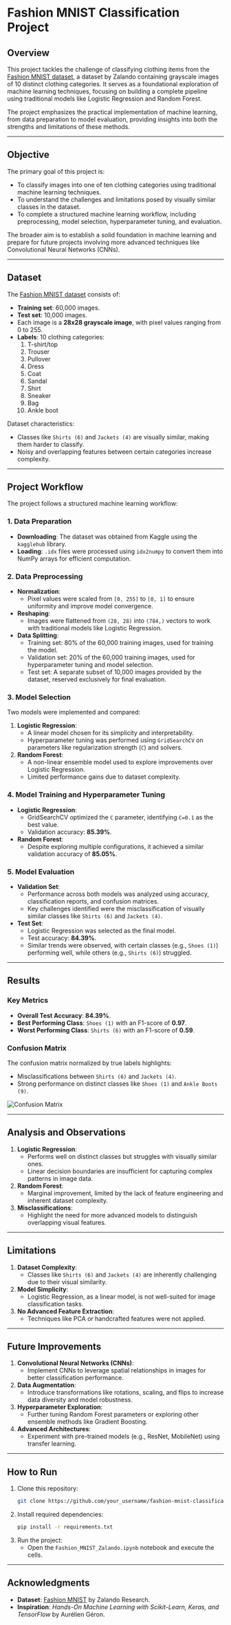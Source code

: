 # **Fashion MNIST Classification Project**

## **Overview**
This project tackles the challenge of classifying clothing items from the [Fashion MNIST dataset](https://github.com/zalandoresearch/fashion-mnist), a dataset by Zalando containing grayscale images of 10 distinct clothing categories. It serves as a foundational exploration of machine learning techniques, focusing on building a complete pipeline using traditional models like Logistic Regression and Random Forest.

The project emphasizes the practical implementation of machine learning, from data preparation to model evaluation, providing insights into both the strengths and limitations of these methods.

---

## **Objective**
The primary goal of this project is:
- To classify images into one of ten clothing categories using traditional machine learning techniques.
- To understand the challenges and limitations posed by visually similar classes in the dataset.
- To complete a structured machine learning workflow, including preprocessing, model selection, hyperparameter tuning, and evaluation.

The broader aim is to establish a solid foundation in machine learning and prepare for future projects involving more advanced techniques like Convolutional Neural Networks (CNNs).

---

## **Dataset**
The [Fashion MNIST dataset](https://github.com/zalandoresearch/fashion-mnist) consists of:
- **Training set**: 60,000 images.
- **Test set**: 10,000 images.
- Each image is a **28x28 grayscale image**, with pixel values ranging from 0 to 255.
- **Labels**: 10 clothing categories:
  1. T-shirt/top
  2. Trouser
  3. Pullover
  4. Dress
  5. Coat
  6. Sandal
  7. Shirt
  8. Sneaker
  9. Bag
  10. Ankle boot

Dataset characteristics:
- Classes like `Shirts (6)` and `Jackets (4)` are visually similar, making them harder to classify.
- Noisy and overlapping features between certain categories increase complexity.

---

## **Project Workflow**
The project follows a structured machine learning workflow:

### **1. Data Preparation**
- **Downloading**: The dataset was obtained from Kaggle using the `kagglehub` library.
- **Loading**: `.idx` files were processed using `idx2numpy` to convert them into NumPy arrays for efficient computation.

### **2. Data Preprocessing**
- **Normalization**:
  - Pixel values were scaled from `[0, 255]` to `[0, 1]` to ensure uniformity and improve model convergence.
- **Reshaping**:
  - Images were flattened from `(28, 28)` into `(784,)` vectors to work with traditional models like Logistic Regression.
- **Data Splitting**:
    - Training set: 80% of the 60,000 training images, used for training the model.
    - Validation set: 20% of the 60,000 training images, used for hyperparameter tuning and model selection.
    - Test set: A separate subset of 10,000 images provided by the dataset, reserved exclusively for final evaluation.

### **3. Model Selection**
Two models were implemented and compared:
1. **Logistic Regression**:
   - A linear model chosen for its simplicity and interpretability.
   - Hyperparameter tuning was performed using `GridSearchCV` on parameters like regularization strength (`C`) and solvers.
2. **Random Forest**:
   - A non-linear ensemble model used to explore improvements over Logistic Regression.
   - Limited performance gains due to dataset complexity.

### **4. Model Training and Hyperparameter Tuning**
- **Logistic Regression**:
  - GridSearchCV optimized the `C` parameter, identifying `C=0.1` as the best value.
  - Validation accuracy: **85.39%**.
- **Random Forest**:
  - Despite exploring multiple configurations, it achieved a similar validation accuracy of **85.05%**.

### **5. Model Evaluation**
- **Validation Set**:
  - Performance across both models was analyzed using accuracy, classification reports, and confusion matrices.
  - Key challenges identified were the misclassification of visually similar classes like `Shirts (6)` and `Jackets (4)`.
- **Test Set**:
  - Logistic Regression was selected as the final model.
  - Test accuracy: **84.39%**.
  - Similar trends were observed, with certain classes (e.g., `Shoes (1)`) performing well, while others (e.g., `Shirts (6)`) struggled.

---

## **Results**

### **Key Metrics**
- **Overall Test Accuracy**: **84.39%**.
- **Best Performing Class**: `Shoes (1)` with an F1-score of **0.97**.
- **Worst Performing Class**: `Shirts (6)` with an F1-score of **0.59**.

### **Confusion Matrix**
The confusion matrix normalized by true labels highlights:
- Misclassifications between `Shirts (6)` and `Jackets (4)`.
- Strong performance on distinct classes like `Shoes (1)` and `Ankle Boots (9)`.

![Confusion Matrix](images/confusion_matrix_test_set.png)

---

## **Analysis and Observations**
1. **Logistic Regression**:
   - Performs well on distinct classes but struggles with visually similar ones.
   - Linear decision boundaries are insufficient for capturing complex patterns in image data.
2. **Random Forest**:
   - Marginal improvement, limited by the lack of feature engineering and inherent dataset complexity.
3. **Misclassifications**:
   - Highlight the need for more advanced models to distinguish overlapping visual features.

---

## **Limitations**
1. **Dataset Complexity**:
   - Classes like `Shirts (6)` and `Jackets (4)` are inherently challenging due to their visual similarity.
2. **Model Simplicity**:
   - Logistic Regression, as a linear model, is not well-suited for image classification tasks.
3. **No Advanced Feature Extraction**:
   - Techniques like PCA or handcrafted features were not applied.

---

## **Future Improvements**
1. **Convolutional Neural Networks (CNNs)**:
   - Implement CNNs to leverage spatial relationships in images for better classification performance.
2. **Data Augmentation**:
   - Introduce transformations like rotations, scaling, and flips to increase data diversity and model robustness.
3. **Hyperparameter Exploration**:
   - Further tuning Random Forest parameters or exploring other ensemble methods like Gradient Boosting.
4. **Advanced Architectures**:
   - Experiment with pre-trained models (e.g., ResNet, MobileNet) using transfer learning.

---

## **How to Run**
1. Clone this repository:
   ```bash
   git clone https://github.com/your_username/fashion-mnist-classification.git
   ```
2. Install required dependencies:
   ```bash
   pip install -r requirements.txt
   ```
3. Run the project:
   - Open the `Fashion_MNIST_Zalando.ipynb` notebook and execute the cells.

---

## **Acknowledgments**
- **Dataset**: [Fashion MNIST](https://github.com/zalandoresearch/fashion-mnist) by Zalando Research.
- **Inspiration**: *Hands-On Machine Learning with Scikit-Learn, Keras, and TensorFlow* by Aurélien Géron.

